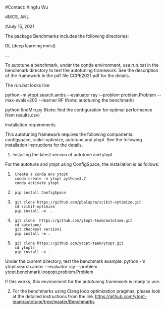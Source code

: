 #Contact: Xingfu Wu

#MCS, ANL

#July 15, 2021

The package Benchmarks includes the following directories:

DL    (deep learning mnist)

...

To autotune a benchmark, under the conda environment, use run.bat in the benchmark directory to test the autotuning framework. See the description of the framework in the pdf file CCPE2021.pdf for the details.

The run.bat looks like:

python -m ytopt.search.ambs --evaluator ray --problem problem.Problem --max-evals=200 --learner RF  (Note: autotuning the benchmark)

python findMin.py (Note: find the configuration for optimal performance from results.csv)


Installation requirements

This autotuning framework requires the following components: configspace, scikit-optimize, autotune and ytopt. See the following installation instructions for the details.


1. Installing the latest version of autotune and ytopt

For the autotune and ytopt using ConfigSpace, the installation is as follows:

1)      Create a conda env ytopt
        conda create -n ytopt python=3.7
        conda activate ytopt

2)      pip install ConfigSpace

3)      git clone https://github.com/pbalapra/scikit-optimize.git
        cd scikit-optimize
        pip install -e  .

4)      git clone  https://github.com/ytopt-team/autotune.git
        cd autotune/
        git checkout version1
        pip install -e .

5)      git clone https://github.com/ytopt-team/ytopt.git
        cd ytopt/
        pip install -e .

Under the current directory, test the benchmark example:
python -m ytopt.search.ambs --evaluator ray --problem ytopt.benchmark.loopopt.problem.Problem

If this works, this environment for the autotuning framework is ready to use.


2. For the benchmarks using Clang loop optimization pragmas, please look at the detailed instructions from the link https://github.com/ytopt-team/autotune/tree/master/Benchmarks
